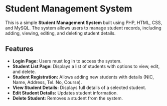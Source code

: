 # Student Management System

This is a simple **Student Management System** built using PHP, HTML, CSS, and MySQL. The system allows users to manage student records, including adding, viewing, editing, and deleting student details.

## Features

- **Login Page:** Users must log in to access the system.
- **Student List Page:** Displays a list of students with options to view, edit, and delete.
- **Student Registration:** Allows adding new students with details (NIC, Name, Address, Tel. No, Course).
- **View Student Details:** Displays full details of a selected student.
- **Edit Student Details:** Updates student information.
- **Delete Student:** Removes a student from the system.
